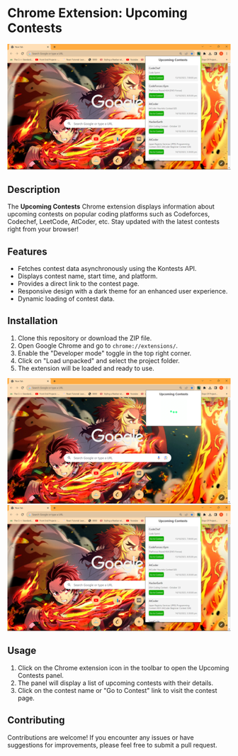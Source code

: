 # Chrome Extension: Upcoming Contests

![Extension Preview](images/img2.png)

## Description
The **Upcoming Contests** Chrome extension displays information about upcoming contests on popular coding platforms such as Codeforces, Codechef, LeetCode, AtCoder, etc. Stay updated with the latest contests right from your browser!

## Features
- Fetches contest data asynchronously using the Kontests API.
- Displays contest name, start time, and platform.
- Provides a direct link to the contest page.
- Responsive design with a dark theme for an enhanced user experience.
- Dynamic loading of contest data.

## Installation
1. Clone this repository or download the ZIP file.
2. Open Google Chrome and go to `chrome://extensions/`.
3. Enable the "Developer mode" toggle in the top right corner.
4. Click on "Load unpacked" and select the project folder.
5. The extension will be loaded and ready to use.

![Screenshot 1](images/img1.png)
![Screenshot 2](images/img2.png)

## Usage
1. Click on the Chrome extension icon in the toolbar to open the Upcoming Contests panel.
2. The panel will display a list of upcoming contests with their details.
3. Click on the contest name or "Go to Contest" link to visit the contest page.

## Contributing
Contributions are welcome! If you encounter any issues or have suggestions for improvements, please feel free to submit a pull request.
